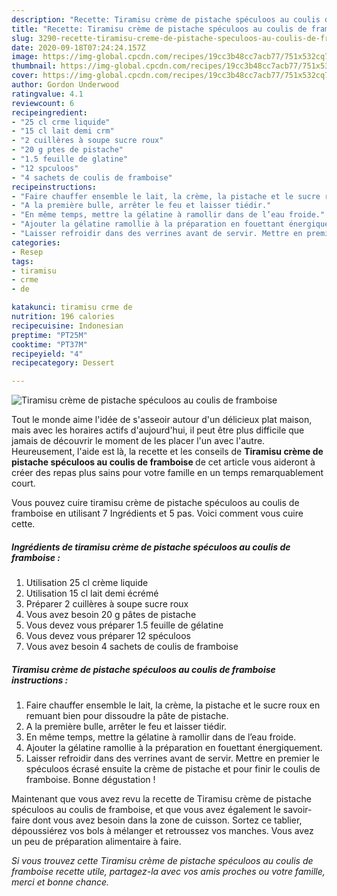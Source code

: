 ```yaml
---
description: "Recette: Tiramisu crème de pistache spéculoos au coulis de framboise"
title: "Recette: Tiramisu crème de pistache spéculoos au coulis de framboise"
slug: 3290-recette-tiramisu-creme-de-pistache-speculoos-au-coulis-de-framboise
date: 2020-09-18T07:24:24.157Z
image: https://img-global.cpcdn.com/recipes/19cc3b48cc7acb77/751x532cq70/tiramisu-creme-de-pistache-speculoos-au-coulis-de-framboise-photo-principale-de-la-recette.jpg
thumbnail: https://img-global.cpcdn.com/recipes/19cc3b48cc7acb77/751x532cq70/tiramisu-creme-de-pistache-speculoos-au-coulis-de-framboise-photo-principale-de-la-recette.jpg
cover: https://img-global.cpcdn.com/recipes/19cc3b48cc7acb77/751x532cq70/tiramisu-creme-de-pistache-speculoos-au-coulis-de-framboise-photo-principale-de-la-recette.jpg
author: Gordon Underwood
ratingvalue: 4.1
reviewcount: 6
recipeingredient:
- "25 cl crme liquide"
- "15 cl lait demi crm"
- "2 cuillères à soupe sucre roux"
- "20 g ptes de pistache"
- "1.5 feuille de glatine"
- "12 spculoos"
- "4 sachets de coulis de framboise"
recipeinstructions:
- "Faire chauffer ensemble le lait, la crème, la pistache et le sucre roux en remuant bien pour dissoudre la pâte de pistache."
- "A la première bulle, arrêter le feu et laisser tiédir."
- "En même temps, mettre la gélatine à ramollir dans de l’eau froide."
- "Ajouter la gélatine ramollie à la préparation en fouettant énergiquement."
- "Laisser refroidir dans des verrines avant de servir. Mettre en premier le spéculoos écrasé ensuite la crème de pistache et pour finir le coulis de framboise. Bonne dégustation !"
categories:
- Resep
tags:
- tiramisu
- crme
- de

katakunci: tiramisu crme de 
nutrition: 196 calories
recipecuisine: Indonesian
preptime: "PT25M"
cooktime: "PT37M"
recipeyield: "4"
recipecategory: Dessert

---
```



![Tiramisu crème de pistache spéculoos au coulis de framboise](https://img-global.cpcdn.com/recipes/19cc3b48cc7acb77/751x532cq70/tiramisu-creme-de-pistache-speculoos-au-coulis-de-framboise-photo-principale-de-la-recette.jpg)

Tout le monde aime l'idée de s'asseoir autour d'un délicieux plat maison, mais avec les horaires actifs d'aujourd'hui, il peut être plus difficile que jamais de découvrir le moment de les placer l'un avec l'autre. Heureusement, l'aide est là, la recette et les conseils de <strong> Tiramisu crème de pistache spéculoos au coulis de framboise </strong> de cet article vous aideront à créer des repas plus sains pour votre famille en un temps remarquablement court.

<!--inarticleads1-->

Vous pouvez cuire tiramisu crème de pistache spéculoos au coulis de framboise en utilisant 7 Ingrédients et 5 pas. Voici comment vous cuire cette.

##### Ingrédients de tiramisu crème de pistache spéculoos au coulis de framboise :

1. Utilisation 25 cl crème liquide
1. Utilisation 15 cl lait demi écrémé
1. Préparer 2 cuillères à soupe sucre roux
1. Vous avez besoin 20 g pâtes de pistache
1. Vous devez vous préparer 1.5 feuille de gélatine
1. Vous devez vous préparer 12 spéculoos
1. Vous avez besoin 4 sachets de coulis de framboise




<!--inarticleads2-->

##### Tiramisu crème de pistache spéculoos au coulis de framboise instructions :

1. Faire chauffer ensemble le lait, la crème, la pistache et le sucre roux en remuant bien pour dissoudre la pâte de pistache.
1. A la première bulle, arrêter le feu et laisser tiédir.
1. En même temps, mettre la gélatine à ramollir dans de l’eau froide.
1. Ajouter la gélatine ramollie à la préparation en fouettant énergiquement.
1. Laisser refroidir dans des verrines avant de servir. Mettre en premier le spéculoos écrasé ensuite la crème de pistache et pour finir le coulis de framboise. Bonne dégustation !




<!--inarticleads1-->

<p>
Maintenant que vous avez revu la recette de Tiramisu crème de pistache spéculoos au coulis de framboise, et que vous avez également le savoir-faire dont vous avez besoin dans la zone de cuisson. Sortez ce tablier, dépoussiérez vos bols à mélanger et retroussez vos manches. Vous avez un peu de préparation alimentaire à faire.
</p>

<p>
<i>Si vous trouvez cette Tiramisu crème de pistache spéculoos au coulis de framboise recette utile, partagez-la avec vos amis proches ou votre famille, merci et bonne chance.</i>
</p>
